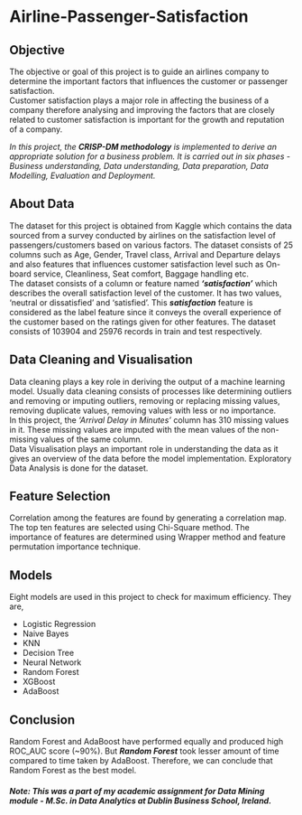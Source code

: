 # Airline-Passenger-Satisfaction
## Objective
The objective or goal of this project is to guide an airlines company to determine the important factors that influences the customer or passenger satisfaction. <br/>
Customer satisfaction plays a major role in affecting the business of a company therefore analysing and improving the factors that are closely related to customer satisfaction is important for the growth and reputation of a company. <br/>

*In this project, the* ***CRISP-DM methodology*** *is implemented to derive an appropriate solution for a business problem. It is carried out in six phases - Business understanding, Data understanding, Data preparation, Data Modelling, Evaluation and Deployment.*
## About Data
The dataset for this project is obtained from Kaggle which contains the data sourced from a survey conducted by airlines on the satisfaction level of passengers/customers based on various factors. The dataset consists of 25 columns such as Age, Gender, Travel class, Arrival and Departure delays and also features that influences customer satisfaction level such as On-board service, Cleanliness, Seat comfort, Baggage handling etc. <br/>
The dataset consists of a column or feature named ***‘satisfaction’*** which describes the overall satisfaction level of the customer. It has two values, ‘neutral or dissatisfied’ and ‘satisfied’. This ***satisfaction*** feature is considered as the label feature since it conveys the overall experience of the customer based on the ratings given for other features. The dataset consists of 103904 and 25976 records in train and test respectively.
## Data Cleaning and Visualisation
Data cleaning plays a key role in deriving the output of a machine learning model. Usually data cleaning consists of processes like determining outliers and removing or imputing outliers, removing or replacing missing values, removing duplicate values, removing values with less or no importance. <br/>
In this project, the *‘Arrival Delay in Minutes’* column has 310 missing values in it. These missing values are imputed with the mean values of the non-missing values of the same column. <br/>
Data Visualisation plays an important role in understanding the data as it gives an overview of the data before the model implementation. Exploratory Data Analysis is done for the dataset.
## Feature Selection
Correlation among the features are found by generating a correlation map. The top ten features are selected using Chi-Square method. The importance of features are determined using Wrapper method and feature permutation importance technique.
## Models
Eight models are used in this project to check for maximum efficiency. They are,
- Logistic Regression
- Naive Bayes
- KNN
- Decision Tree
- Neural Network
- Random Forest
- XGBoost
- AdaBoost
## Conclusion
Random Forest and AdaBoost have performed equally and produced high ROC_AUC score (~90%). But ***Random Forest*** took lesser amount of time compared to time taken by AdaBoost. Therefore, we can conclude that Random Forest as the best model. <br/>


###### ***Note: This was a part of my academic assignment for Data Mining module - M.Sc. in Data Analytics at Dublin Business School, Ireland.***
